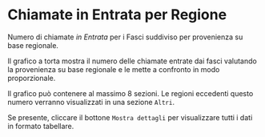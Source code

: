 # Chiamate in Entrata per Regione 

Numero di chiamate *in Entrata* per i Fasci suddiviso per provenienza su base 
regionale.

Il grafico a torta mostra il numero delle chiamate entrate dai fasci valutando 
la provenienza su base regionale e le mette a confronto 
in modo proporzionale.

Il grafico può contenere al massimo 8 sezioni. Le regioni eccedenti questo numero
verranno visualizzati in una sezione `Altri`.

Se presente, cliccare il bottone `Mostra dettagli` per visualizzare tutti i dati
in formato tabellare.
